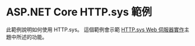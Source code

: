 # <a name="aspnet-core-httpsys-sample"></a>ASP.NET Core HTTP.sys 範例

此範例說明如何使用 HTTP.sys。 這個範例會示範 [HTTP.sys Web 伺服器實作](https://docs.microsoft.com/aspnet/core/fundamentals/servers/httpsys)主題中所述的功能。
